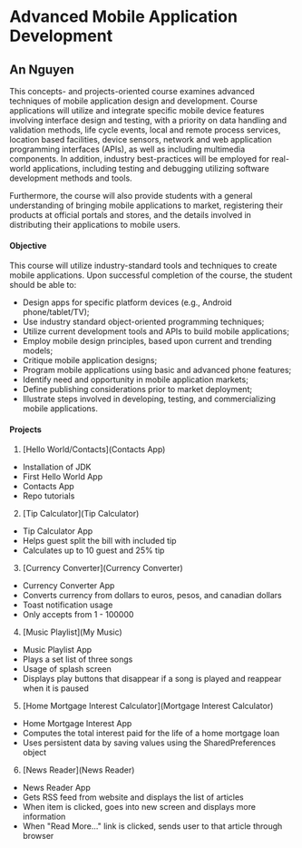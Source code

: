 # Advanced Mobile Application Development

## An Nguyen

This concepts- and projects-oriented course examines advanced techniques of mobile application design and development. Course applications will utilize and integrate specific mobile device features involving interface design and testing, with a priority on data handling and validation methods, life cycle events, local and remote process services, location based facilities, device sensors, network and web application programming interfaces (APIs), as well as including multimedia components. In addition, industry best-practices will be employed for real-world applications, including testing and debugging utilizing software development methods and tools.

Furthermore, the course will also provide students with a general understanding of bringing mobile applications to market, registering their products at official portals and stores, and the details involved in distributing their applications to mobile users.

#### Objective

This course will utilize industry-standard tools and techniques to create mobile applications. Upon successful completion of the course, the student should be able to:

* Design apps for specific platform devices (e.g., Android phone/tablet/TV);
* Use industry standard object-oriented programming techniques;
* Utilize current development tools and APIs to build mobile applications;
* Employ mobile design principles, based upon current and trending models;
* Critique mobile application designs;
* Program mobile applications using basic and advanced phone features;
* Identify need and opportunity in mobile application markets;
* Define publishing considerations prior to market deployment;
* Illustrate steps involved in developing, testing, and commercializing mobile applications.

#### Projects
1. [Hello World/Contacts](Contacts App)

- Installation of JDK
- First Hello World App
- Contacts App
- Repo tutorials

2. [Tip Calculator](Tip Calculator)

- Tip Calculator App
- Helps guest split the bill with included tip
- Calculates up to 10 guest and 25% tip

3. [Currency Converter](Currency Converter)

- Currency Converter App
- Converts currency from dollars to euros, pesos, and canadian dollars
- Toast notification usage
- Only accepts from 1 - 100000

4. [Music Playlist](My Music)

- Music Playlist App
- Plays a set list of three songs
- Usage of splash screen
- Displays play buttons that disappear if a song is played and reappear when it is paused

5. [Home Mortgage Interest Calculator](Mortgage Interest Calculator)

- Home Mortgage Interest App
- Computes the total interest paid for the life of a home mortgage loan
- Uses persistent data by saving values using the SharedPreferences object

6. [News Reader](News Reader)

- News Reader App
- Gets RSS feed from website and displays the list of articles
- When item is clicked, goes into new screen and displays more information
- When "Read More..." link is clicked, sends user to that article through browser
